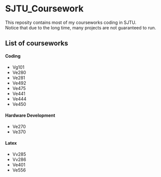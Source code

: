 # SJTU_Coursework
This reposity contains most of my courseworks coding in SJTU.<br>
Notice that due to the long time, many projects are not guaranteed to run.
## List of courseworks
#### Coding
- Vg101
- Ve280
- Ve281
- Ve492
- Ve475
- Ve441
- Ve444
- Ve450
#### Hardware Development
- Ve270
- Ve370
#### Latex
- Vv285
- Vv286
- Ve401
- Ve556

